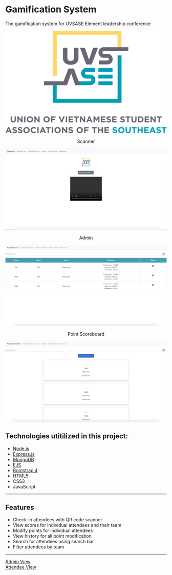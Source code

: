 
# Gamification System
The gamification system for UVSASE Element leadership conference

![Image](https://github.com/AndyUGA/Element/blob/master/public/images/uvsase2.png)


<p align = "middle"> Scanner </p>

![alt-text-1](https://github.com/AndyUGA/Element/blob/master/Screenshots/Home.png) <p align = "middle"> Admin </p> ![alt-text-2](https://github.com/AndyUGA/Element/blob/master/Screenshots/Admin.png) <p align = "middle"> Point Scoreboard </p>

![alt-text-1](https://github.com/AndyUGA/Element/blob/master/Screenshots/Points.png)
## Technologies utitilized in this project:
- [Node.js](https://nodejs.org/en/) 
- [Express.js](https://expressjs.com)
- [MongoDB](https://www.mongodb.com) 
- [EJS](https://ejs.co)
- [Bootstrap 4](https://getbootstrap.com)
- HTML5
- CSS3
- JavaScript

---------------------------------------------------------------------------------------------------------------------------
## Features
- Check-in attendees with QR code scanner
- View scores for individual attendees and their team
- Modify points for individual attendees
- View history for all point modification
- Search for attendees using search bar
- Filter attendees by team 



---------------------------------------------------------------------------------------------------------------------------

[Admin View](https://admin.uvsase.org)
<br>
[Attendee View](https://element.uvsase.org)
